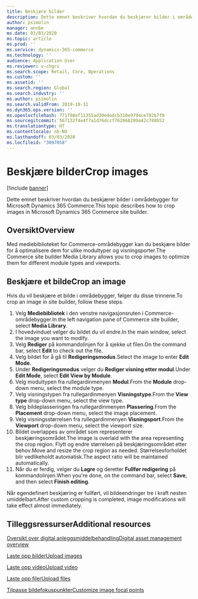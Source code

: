 ```yaml
---
title: Beskjære bilder
description: Dette emnet beskriver hvordan du beskjærer bilder i områdebygger for Microsoft Dynamics 365 Commerce.
author: psimolin
manager: annbe
ms.date: 03/03/2020
ms.topic: article
ms.prod: ''
ms.service: dynamics-365-commerce
ms.technology: ''
audience: Application User
ms.reviewer: v-chgri
ms.search.scope: Retail, Core, Operations
ms.custom: ''
ms.assetid: ''
ms.search.region: Global
ms.search.industry: ''
ms.author: psimolin
ms.search.validFrom: 2019-10-31
ms.dyn365.ops.version: ''
ms.openlocfilehash: 771f98ef11355ad30ededcb310e9794ce792b7f0
ms.sourcegitcommit: 567132f4e4f7a1d76dccf762068209a42c788b52
ms.translationtype: HT
ms.contentlocale: nb-NO
ms.lasthandoff: 03/03/2020
ms.locfileid: "3097058"
---
```

# <a name="crop-images"></a><span data-ttu-id="26770-103">Beskjære bilder</span><span class="sxs-lookup"><span data-stu-id="26770-103">Crop images</span></span>

[!include [banner](includes/banner.md)]

<span data-ttu-id="26770-104">Dette emnet beskriver hvordan du beskjærer bilder i områdebygger for Microsoft Dynamics 365 Commerce.</span><span class="sxs-lookup"><span data-stu-id="26770-104">This topic describes how to crop images in Microsoft Dynamics 365 Commerce site builder.</span></span>

## <a name="overview"></a><span data-ttu-id="26770-105">Oversikt</span><span class="sxs-lookup"><span data-stu-id="26770-105">Overview</span></span>

<span data-ttu-id="26770-106">Med mediebiblioteket for Commerce-områdebygger kan du beskjære bilder for å optimalisere dem for ulike modultyper og visningsporter.</span><span class="sxs-lookup"><span data-stu-id="26770-106">The Commerce site builder Media Library allows you to crop images to optimize them for different module types and viewports.</span></span>

## <a name="crop-an-image"></a><span data-ttu-id="26770-107">Beskjære et bilde</span><span class="sxs-lookup"><span data-stu-id="26770-107">Crop an image</span></span>

<span data-ttu-id="26770-108">Hvis du vil beskjære et bilde i områdebygger, følger du disse trinnene.</span><span class="sxs-lookup"><span data-stu-id="26770-108">To crop an image in site builder, follow these steps.</span></span>

1. <span data-ttu-id="26770-109">Velg **Mediebibliotek** i den venstre navigasjonsruten i Commerce-områdebygger.</span><span class="sxs-lookup"><span data-stu-id="26770-109">In the left navigation pane of Commerce site builder, select **Media Library**.</span></span>
1. <span data-ttu-id="26770-110">I hovedvinduet velger du bildet du vil endre.</span><span class="sxs-lookup"><span data-stu-id="26770-110">In the main window, select the image you want to modify.</span></span>
1. <span data-ttu-id="26770-111">Velg **Rediger** på kommandolinjen for å sjekke ut filen.</span><span class="sxs-lookup"><span data-stu-id="26770-111">On the command bar, select **Edit** to check out the file.</span></span>
1. <span data-ttu-id="26770-112">Velg bildet for å gå til **Redigeringsmodus**.</span><span class="sxs-lookup"><span data-stu-id="26770-112">Select the image to enter **Edit Mode**.</span></span>
1. <span data-ttu-id="26770-113">Under **Redigeringsmodus** velger du **Rediger visning etter modul**.</span><span class="sxs-lookup"><span data-stu-id="26770-113">Under **Edit Mode**, select **Edit View by Module**.</span></span>
1. <span data-ttu-id="26770-114">Velg modultypen fra rullegardinmenyen **Modul**.</span><span class="sxs-lookup"><span data-stu-id="26770-114">From the **Module** drop-down menu, select the module type.</span></span>
1. <span data-ttu-id="26770-115">Velg visningstypen fra rullegardinmenyen **Visningstype**.</span><span class="sxs-lookup"><span data-stu-id="26770-115">From the **View type** drop-down menu, select the view type.</span></span>
1. <span data-ttu-id="26770-116">Velg bildeplasseringen fra rullegardinmenyen **Plassering**.</span><span class="sxs-lookup"><span data-stu-id="26770-116">From the **Placement** drop-down menu, select the image placement.</span></span>
1. <span data-ttu-id="26770-117">Velg visningsstørrelsen fra rullegardinmenyen **Visningsport**.</span><span class="sxs-lookup"><span data-stu-id="26770-117">From the **Viewport** drop-down menu, select the viewport size.</span></span>
1. <span data-ttu-id="26770-118">Bildet overlappes av området som representerer beskjæringsområdet.</span><span class="sxs-lookup"><span data-stu-id="26770-118">The image is overlaid with the area representing the crop region.</span></span> <span data-ttu-id="26770-119">Flytt og endre størrelsen på beskjæringsområdet etter behov.</span><span class="sxs-lookup"><span data-stu-id="26770-119">Move and resize the crop region as needed.</span></span> <span data-ttu-id="26770-120">Størrelsesforholdet blir vedlikeholdt automatisk.</span><span class="sxs-lookup"><span data-stu-id="26770-120">The aspect ratio will be maintained automatically.</span></span>
1. <span data-ttu-id="26770-121">Når du er ferdig, velger du **Lagre** og deretter **Fullfør redigering** på kommandolinjen.</span><span class="sxs-lookup"><span data-stu-id="26770-121">When you're done, on the command bar, select **Save**, and then select **Finish editing**.</span></span> 

<span data-ttu-id="26770-122">Når egendefinert beskjæring er fullført, vil bildeendringer tre i kraft nesten umiddelbart.</span><span class="sxs-lookup"><span data-stu-id="26770-122">After custom cropping is completed, image modifications will take effect almost immediately.</span></span>

## <a name="additional-resources"></a><span data-ttu-id="26770-123">Tilleggsressurser</span><span class="sxs-lookup"><span data-stu-id="26770-123">Additional resources</span></span>

[<span data-ttu-id="26770-124">Oversikt over digital anleggsmiddelbehandling</span><span class="sxs-lookup"><span data-stu-id="26770-124">Digital asset management overview</span></span>](dam-overview.md)

[<span data-ttu-id="26770-125">Laste opp bilder</span><span class="sxs-lookup"><span data-stu-id="26770-125">Upload images</span></span>](dam-upload-images.md)

[<span data-ttu-id="26770-126">Laste opp video</span><span class="sxs-lookup"><span data-stu-id="26770-126">Upload video</span></span>](dam-upload-video.md)

[<span data-ttu-id="26770-127">Laste opp filer</span><span class="sxs-lookup"><span data-stu-id="26770-127">Upload files</span></span>](dam-upload-files.md)

[<span data-ttu-id="26770-128">Tilpasse bildefokuspunkter</span><span class="sxs-lookup"><span data-stu-id="26770-128">Customize image focal points</span></span>](dam-custom-focal-point.md)

